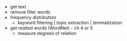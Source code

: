 * get text
* remove filler words
* frequency distribution
  * keyword filtering | topic extraction | lemmatization
* get realted words (WordNet) - ch 4 or 5
  * measure degrees of relation

